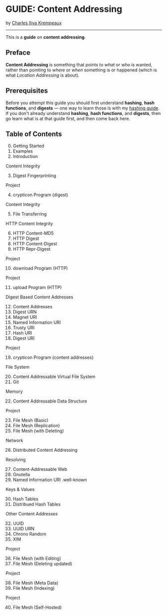 # GUIDE: Content Addressing

by [Charles Iliya Krempeaux](http://changelog.ca/)

---

This is a **guide** on **content addressing**.

## Preface

**Content Addressing** is something that points to _what_ or _who_ is wanted, rather than pointing to _where_ or _when_ something is or happened (which is what _Location Addressing_ is about).

## Prerequisites

Before you attempt this guide you should first understand **hashing**, **hash functions**, and **digests** — one way to learn those is with my [hashing guide](https://github.com/reiver/guide-hashing). If you don't already understand **hashing**, **hash functions**, and **digests**, then go learn what is at that guide first, and then come back here.

## Table of Contents

0. Getting Started
1. Examples
2. Introduction

Content Integrity

3. Digest Fingerprinting

Project

4. crypticon Program (digest)

Content Integrity

5. File Transferring

HTTP Content Integrity

6. HTTP Content-MD5
7. HTTP Digest
8. HTTP Content-Digest
9. HTTP Repr-Digest

Project

10. download Program (HTTP)

Project

11. upload Program (HTTP)

Digest Based Content Addresses

12. Content Addresses
13. Digest URN
14. Magnet URI
15. Named Information URI
16. Trusty URI
17. Hash URI
18. Digest URI

Project

19. crypticon Program (content addresses)

File System

20. Content Addressable Virtual File System
21. Git

Memory

22. Content Addressable Data Structure

Project

23. File Mesh (Basic)
24. File Mesh (Replication)
25. File Mesh (with Deleting)

Network

26. Distributed Content Addressing

Resolving

27. Content-Addressable Web
28. Gnutella
29. Named Information URI .well-known

Keys & Values

30. Hash Tables
31. Distribued Hash Tables

Other Content Addresses

32. UUID
33. UUID URN
34. Chrono Random
35. XIM

Project

36. File Mesh (with Editing)
37. File Mesh (Deleting updated)

Project

38. File Mesh (Meta Data)
39. File Mesh (Indexing)

Project

40. File Mesh (Self-Hosted)
